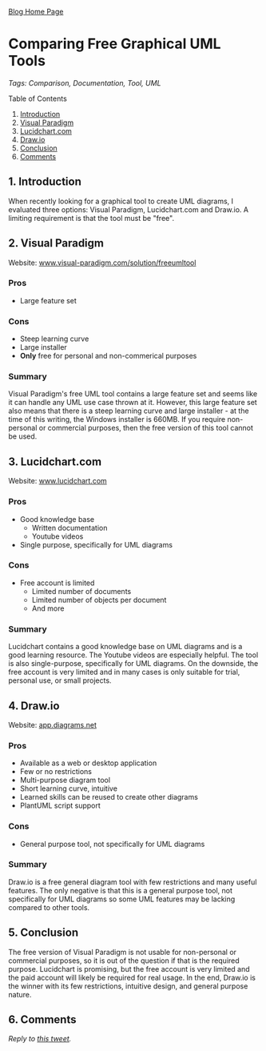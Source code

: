 [Blog Home Page](../../README.md)

# Comparing Free Graphical UML Tools

_Tags: Comparison, Documentation, Tool, UML_

Table of Contents
1. [Introduction](#introduction)
2. [Visual Paradigm](#visual)
3. [Lucidchart.com](#lucid)
4. [Draw.io](#draw)
5. [Conclusion](#conclusion)
6. [Comments](#comments)

##  1. <a name='introduction'></a>Introduction

When recently looking for a graphical tool to create UML diagrams, I evaluated three options: Visual Paradigm, Lucidchart.com and Draw.io. A limiting requirement is that the tool must be "free".

## 2. <a name='visual'></a>Visual Paradigm
Website: www.visual-paradigm.com/solution/freeumltool

### Pros
* Large feature set

### Cons
* Steep learning curve
* Large installer
* **Only** free for personal and non-commerical purposes

### Summary
Visual Paradigm's free UML tool contains a large feature set and seems like it can handle any UML use case thrown at it. However, this large feature set also means that there is a steep learning curve and large installer - at the time of this writing, the Windows installer is 660MB. If you require non-personal or commercial purposes, then the free version of this tool cannot be used.

## 3. <a name='lucid'></a>Lucidchart.com
Website: www.lucidchart.com

### Pros
* Good knowledge base
  * Written documentation
  * Youtube videos
* Single purpose, specifically for UML diagrams

### Cons
* Free account is limited
  * Limited number of documents
  * Limited number of objects per document
  * And more

### Summary
Lucidchart contains a good knowledge base on UML diagrams and is a good learning resource. The Youtube videos are especially helpful. The tool is also single-purpose, specifically for UML diagrams. On the downside, the free account is very limited and in many cases is only suitable for trial, personal use, or small projects.


## 4. <a name='draw'></a>Draw.io
Website: [app.diagrams.net](app.diagrams.net)

### Pros
* Available as a web or desktop application
* Few or no restrictions
* Multi-purpose diagram tool
* Short learning curve, intuitive
* Learned skills can be reused to create other diagrams
* PlantUML script support

### Cons
* General purpose tool, not specifically for UML diagrams

### Summary
Draw.io is a free general diagram tool with few restrictions and many useful features. The only negative is that this is a general purpose tool, not specifically for UML diagrams so some UML features may be lacking compared to other tools.

## 5. <a name='conclusion'></a>Conclusion
The free version of Visual Paradigm is not usable for non-personal or commercial purposes, so it is out of the question if that is the required purpose. Lucidchart is promising, but the free account is very limited and the paid account will likely be required for real usage. In the end, Draw.io is the winner with its few restrictions, intuitive design, and general purpose nature.

## 6. <a name='comments'></a>Comments
_Reply to [this tweet](https://twitter.com/innochi_mob/status/1259327160835244035)._